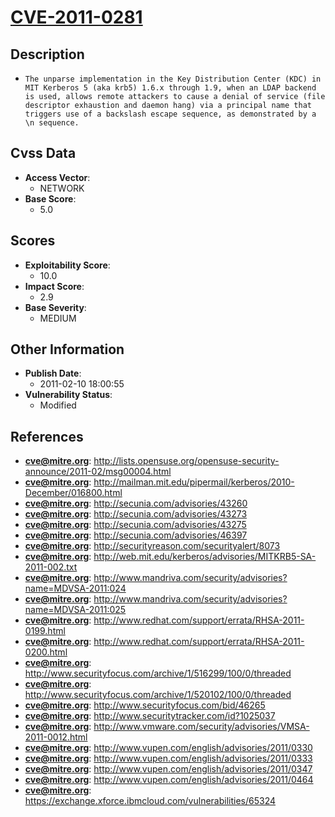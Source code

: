 
# [CVE-2011-0281](https://cve.mitre.org/cgi-bin/cvename.cgi?name=CVE-2011-0281)

## Description

- `The unparse implementation in the Key Distribution Center (KDC) in MIT Kerberos 5 (aka krb5) 1.6.x through 1.9, when an LDAP backend is used, allows remote attackers to cause a denial of service (file descriptor exhaustion and daemon hang) via a principal name that triggers use of a backslash escape sequence, as demonstrated by a \n sequence.`

## Cvss Data

- **Access Vector**:
  - NETWORK
- **Base Score**:
  - 5.0

## Scores

- **Exploitability Score**:
  - 10.0
- **Impact Score**:
  - 2.9
- **Base Severity**:
  - MEDIUM

## Other Information

- **Publish Date**:
  - 2011-02-10 18:00:55
- **Vulnerability Status**:
  - Modified

## References

- **cve@mitre.org**: http://lists.opensuse.org/opensuse-security-announce/2011-02/msg00004.html
- **cve@mitre.org**: http://mailman.mit.edu/pipermail/kerberos/2010-December/016800.html
- **cve@mitre.org**: http://secunia.com/advisories/43260
- **cve@mitre.org**: http://secunia.com/advisories/43273
- **cve@mitre.org**: http://secunia.com/advisories/43275
- **cve@mitre.org**: http://secunia.com/advisories/46397
- **cve@mitre.org**: http://securityreason.com/securityalert/8073
- **cve@mitre.org**: http://web.mit.edu/kerberos/advisories/MITKRB5-SA-2011-002.txt
- **cve@mitre.org**: http://www.mandriva.com/security/advisories?name=MDVSA-2011:024
- **cve@mitre.org**: http://www.mandriva.com/security/advisories?name=MDVSA-2011:025
- **cve@mitre.org**: http://www.redhat.com/support/errata/RHSA-2011-0199.html
- **cve@mitre.org**: http://www.redhat.com/support/errata/RHSA-2011-0200.html
- **cve@mitre.org**: http://www.securityfocus.com/archive/1/516299/100/0/threaded
- **cve@mitre.org**: http://www.securityfocus.com/archive/1/520102/100/0/threaded
- **cve@mitre.org**: http://www.securityfocus.com/bid/46265
- **cve@mitre.org**: http://www.securitytracker.com/id?1025037
- **cve@mitre.org**: http://www.vmware.com/security/advisories/VMSA-2011-0012.html
- **cve@mitre.org**: http://www.vupen.com/english/advisories/2011/0330
- **cve@mitre.org**: http://www.vupen.com/english/advisories/2011/0333
- **cve@mitre.org**: http://www.vupen.com/english/advisories/2011/0347
- **cve@mitre.org**: http://www.vupen.com/english/advisories/2011/0464
- **cve@mitre.org**: https://exchange.xforce.ibmcloud.com/vulnerabilities/65324
